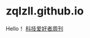 # zqlzll.github.io
Hello！
[科技爱好者周刊](https://github.com/ruanyf/weekly/blob/master/docs/issue-189.md)


